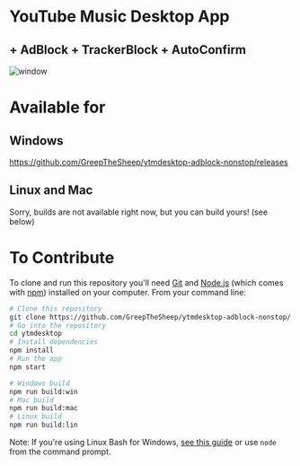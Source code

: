 # YouTube Music Desktop App
## + AdBlock + TrackerBlock + AutoConfirm

<img alt="window" src="https://ytmdesktop.app/img/product/main_5.png">
&nbsp;

# Available for

## Windows

https://github.com/GreepTheSheep/ytmdesktop-adblock-nonstop/releases

## Linux and Mac

Sorry, builds are not available right now, but you can build yours! (see below)

# To Contribute

To clone and run this repository you'll need [Git](https://git-scm.com) and [Node.js](https://nodejs.org/en/download/) (which comes with [npm](http://npmjs.com)) installed on your computer. From your command line:

```bash
# Clone this repository
git clone https://github.com/GreepTheSheep/ytmdesktop-adblock-nonstop/ ytmdesktop/
# Go into the repository
cd ytmdesktop
# Install dependencies
npm install
# Run the app
npm start

# Windows build
npm run build:win
# Mac build
npm run build:mac
# Linux build
npm run build:lin
```

Note: If you're using Linux Bash for Windows, [see this guide](https://www.howtogeek.com/261575/how-to-run-graphical-linux-desktop-applications-from-windows-10s-bash-shell/) or use `node` from the command prompt.